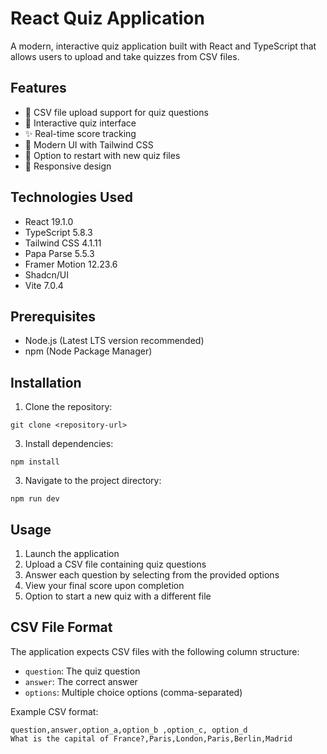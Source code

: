# React Quiz Application

A modern, interactive quiz application built with React and TypeScript that allows users to upload and take quizzes from CSV files.

## Features

- 📝 CSV file upload support for quiz questions
- 🎯 Interactive quiz interface
- ✨ Real-time score tracking
- 🎨 Modern UI with Tailwind CSS
- 🔄 Option to restart with new quiz files
- 📱 Responsive design

## Technologies Used

- React 19.1.0
- TypeScript 5.8.3
- Tailwind CSS 4.1.11
- Papa Parse 5.5.3
- Framer Motion 12.23.6
- Shadcn/UI
- Vite 7.0.4

## Prerequisites

- Node.js (Latest LTS version recommended)
- npm (Node Package Manager)

## Installation

1. Clone the repository:
```aiignore
git clone <repository-url>
```
3. Install dependencies:
```aiignore
npm install
```
3. Navigate to the project directory:
```aiignore
npm run dev
```

## Usage

1. Launch the application
2. Upload a CSV file containing quiz questions
3. Answer each question by selecting from the provided options
4. View your final score upon completion
5. Option to start a new quiz with a different file

## CSV File Format

The application expects CSV files with the following column structure:
- `question`: The quiz question
- `answer`: The correct answer
- `options`: Multiple choice options (comma-separated)

Example CSV format:

```csv
question,answer,option_a,option_b ,option_c, option_d 
What is the capital of France?,Paris,London,Paris,Berlin,Madrid
```
